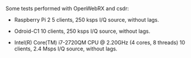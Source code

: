 Some tests performed with OpenWebRX and csdr:

  * Raspberry Pi 2
    5 clients, 250 ksps I/Q source, without lags.

  * Odroid-C1
    10 clients, 250 ksps I/Q source, without lags.

  * Intel(R) Core(TM) i7-2720QM CPU @ 2.20GHz (4 cores, 8 threads)
    10 clients, 2.4 Msps I/Q source, without lags.